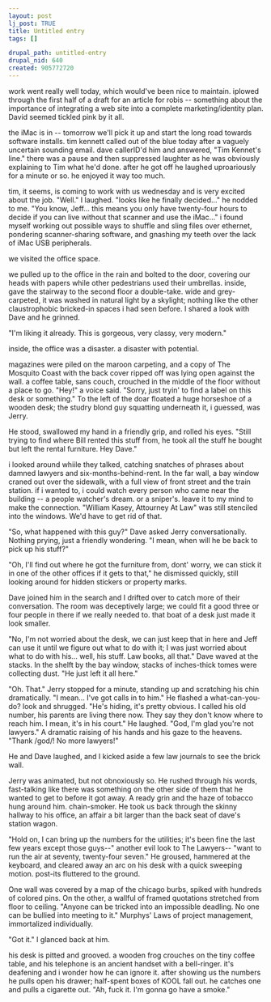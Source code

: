 ```yaml
--- 
layout: post
lj_post: TRUE
title: Untitled entry
tags: []

drupal_path: untitled-entry
drupal_nid: 640
created: 905772720
---
```

work went really well today, which would've been nice to maintain. iplowed through the first half of a draft for an article for robis -- something about the importance of integrating a web site into a complete marketing/identity plan. David seemed tickled pink by it all.

the iMac is in -- tomorrow we'll pick it up and start the long road towards software installs. tim kennett called out of the blue today after a vaguely uncertain sounding email. dave callerID'd him and answered, "Tim Kennet's line." there was a pause and then suppressed laughter as he was obviously explaining to Tim what he'd done. after he got off he laughed uproariously for a minute or so. he enjoyed it way too much.

tim, it seems, is coming to work with us wednesday and is very excited about the job. "Well." I laughed. "looks like he finally decided..." he nodded to me. "You know, Jeff... this means you only have twenty-four hours to decide if you can live without that scanner and use the iMac..." i found myself working out possible ways to shuffle and sling files over ethernet, pondering scanner-sharing software, and gnashing my teeth over the lack of iMac USB peripherals.

we visited the office space.

we pulled up to the office in the rain and bolted to the door, covering our heads with papers while other pedestrians used their umbrellas. inside, gave the stairway to the second floor a double-take. wide and grey-carpeted, it was washed in natural light by a skylight; nothing like the other claustrophobic bricked-in spaces i had seen before. I shared a look with Dave and he grinned.

"I'm liking it already. This is gorgeous, very classy, very modern."

inside, the office was a disaster. a disaster with potential.

magazines were piled on the maroon carpeting, and a copy of The Mosquito Coast with the back cover ripped off was lying open against the wall. a coffee table, sans couch, crouched in the middle of the floor without a place to go. "Hey!" a voice said. "Sorry, just tryin' to find a label on this desk or something." To the left of the doar floated a huge horseshoe of a wooden desk; the studry blond guy squatting underneath it, i guessed, was Jerry.

He stood, swallowed my hand in a friendly grip, and rolled his eyes. "Still trying to find where Bill rented this stuff from, he took all the stuff he bought but left the rental furniture. Hey Dave."

i looked around whiile they talked, catching snatches of phrases about damned lawyers and six-months-behind-rent. In the far wall, a bay window craned out over the sidewalk, with a full view of front street and the train station. if i wanted to, i could watch every person who came near the building -- a people watcher's dream. or a sniper's. leave it to my mind to make the connection. "William Kasey, Attourney At Law" was still stenciled into the windows. We'd have to get rid of that.

"So, what happened with this guy?" Dave asked Jerry conversationally. Nothing prying, just a friendly wondering. "I mean, when will he be back to pick up his stuff?"

"Oh, I'll find out where he got the furniture from, dont' worry, we can stick it in one of the other offices if it gets to that," he dismissed quickly, still looking around for hidden stickers or property marks.

Dave joined him in the search and I drifted over to catch more of their conversation. The room was deceptively large; we could fit a good three or four people in there if we really needed to. that boat of a desk just made it look smaller.

"No, I'm not worried about the desk, we can just keep that in here and Jeff can use it until we figure out what to do with it; I was just worried about what to do with his... well, his stuff. Law books, all that." Dave waved at the stacks. In the shelft by the bay window, stacks of inches-thick tomes were collecting dust. "He just left it all here."

"Oh. That." Jerry stopped for a minute, standing up and scratching his chin dramatically. "I mean... I've got calls in to him." He flashed a what-can-you-do? look and shrugged. "He's hiding, it's pretty obvious. I called his old number, his parents are living there now. They say they don't know where to reach him. I mean, it's in his court." He laughed. "God, I'm glad you're not lawyers." A dramatic raising of his hands and his gaze to the heavens. "Thank /god/! No more lawyers!"

He and Dave laughed, and I kicked aside a few law journals to see the brick wall.

Jerry was animated, but not obnoxiously so. He rushed through his words, fast-talking like there was something on the other side of them that he wanted to get to before it got away. A ready grin and the haze of tobacco hung around him. chain-smoker. He took us back through the skinny hallway to his office, an affair a bit larger than the back seat of dave's station wagon.

"Hold on, I can bring up the numbers for the utilities; it's been fine the last few years except those guys--" another evil look to The Lawyers-- "want to run the air at seventy, twenty-four seven." He groused, hammered at the keyboard, and cleared away an arc on his desk with a quick sweeping motion. post-its fluttered to the ground.

One wall was covered by a map of the chicago burbs, spiked with hundreds of colored pins. On the other, a wallful of framed quotations stretched from floor to ceiling. "Anyone can be tricked into an impossible deadling. No one can be bullied into meeting to it." Murphys' Laws of project management, immortalized individually.

"Got it." I glanced back at him.

his desk is pitted and grooved. a wooden frog crouches on the tiny coffee table, and his telephone is an ancient handset with a bell-ringer. it's deafening and i wonder how he can ignore it. after showing us the numbers he pulls open his drawer; half-spent boxes of KOOL fall out. he catches one and pulls a cigarette out. "Ah, fuck it. I'm gonna go have a smoke."

